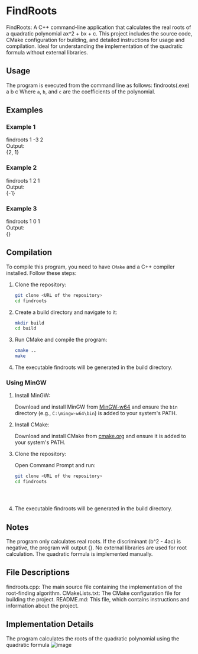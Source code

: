 # FindRoots
FindRoots: A C++ command-line application that calculates the real roots of a quadratic polynomial ax^2 + bx + c. This project includes the source code, CMake configuration for building, and detailed instructions for usage and compilation. Ideal for understanding the implementation of the quadratic formula without external libraries.

## Usage

The program is executed from the command line as follows:
findroots(.exe) a b c
Where `a`, `b`, and `c` are the coefficients of the polynomial.

## Examples

### Example 1
findroots 1 -3 2<br />
Output:<br />
{2, 1}<br />

### Example 2
findroots 1 2 1<br />
Output:<br />
{-1}

### Example 3
findroots 1 0 1<br />
Output:<br />
{}<br />


## Compilation

To compile this program, you need to have `CMake` and a C++ compiler installed. Follow these steps:

1. Clone the repository:

   ```sh
   git clone <URL of the repository>
   cd findroots

2. Create a build directory and navigate to it:
   ```sh
   mkdir build
   cd build
3. Run CMake and compile the program:
   ```sh
   cmake ..
   make
4. The executable findroots will be generated in the build directory.


### Using MinGW

1. Install MinGW:

   Download and install MinGW from [MinGW-w64](https://www.mingw-w64.org/) and ensure the `bin` directory (e.g., `C:\mingw-w64\bin`) is added to your system's PATH.

2. Install CMake:

   Download and install CMake from [cmake.org](https://cmake.org/download/) and ensure it is added to your system's PATH.

3. Clone the repository:

   Open Command Prompt and run:
   ```sh
   git clone <URL of the repository>
   cd findroots



   
   
4. The executable findroots will be generated in the build directory.

## Notes
The program only calculates real roots. If the discriminant (b^2 - 4ac) is negative, the program will output {}.
No external libraries are used for root calculation. The quadratic formula is implemented manually.

## File Descriptions
findroots.cpp: The main source file containing the implementation of the root-finding algorithm.
CMakeLists.txt: The CMake configuration file for building the project.
README.md: This file, which contains instructions and information about the project.

## Implementation Details
The program calculates the roots of the quadratic polynomial using the quadratic formula
![image](https://github.com/ClaudioGlez21/FindRoots/assets/127899820/1dfb176c-ff8f-474e-b31a-11e294adfe06)
